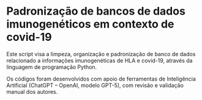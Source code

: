 # Padronização de bancos de dados imunogenéticos em contexto de covid-19
Este script visa a limpeza, organização e padronização de banco de dados relacionado a informações imunogenéticas de HLA e covid-19, através da linguagem de programação Python.

Os códigos foram desenvolvidos com apoio de ferramentas de Inteligência Artificial (ChatGPT – OpenAI, modelo GPT-5), com revisão e validação manual dos autores.
